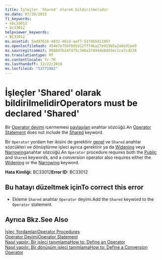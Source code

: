 ```yaml
---
title: İşleçler 'Shared' olarak bildirilmelidir
ms.date: 07/20/2015
f1_keywords:
- vbc33012
- bc33012
helpviewer_keywords:
- BC33012
ms.assetid: 5ad97616-4032-46cd-aaf7-517db5d1195f
ms.openlocfilehash: 45467e750f0d5d12fff4ba27e919b5a2a6ed1ee0
ms.sourcegitcommit: 0888d7b24f475c346a3f444de8d83ec1ca7cd234
ms.translationtype: MT
ms.contentlocale: tr-TR
ms.lasthandoff: 12/22/2018
ms.locfileid: "53771982"
---
```

# <a name="operators-must-be-declared-shared"></a><span data-ttu-id="79b06-102">İşleçler 'Shared' olarak bildirilmelidir</span><span class="sxs-lookup"><span data-stu-id="79b06-102">Operators must be declared 'Shared'</span></span>
<span data-ttu-id="79b06-103">Bir [Operator deyimi](../../visual-basic/language-reference/statements/operator-statement.md) içermemesi [paylaşılan](../../visual-basic/language-reference/modifiers/shared.md) anahtar sözcüğü.</span><span class="sxs-lookup"><span data-stu-id="79b06-103">An [Operator Statement](../../visual-basic/language-reference/statements/operator-statement.md) does not include the [Shared](../../visual-basic/language-reference/modifiers/shared.md) keyword.</span></span>  
  
 <span data-ttu-id="79b06-104">Bir `Operator` yordam her ikisini de gerektirir [genel](../../visual-basic/language-reference/modifiers/public.md) ve `Shared` anahtar sözcükleri ve dönüştürme işleci ayrıca gerektirir ya da [Widening](../../visual-basic/language-reference/modifiers/widening.md) veya [Narrowing](../../visual-basic/language-reference/modifiers/narrowing.md)anahtar sözcüğü.</span><span class="sxs-lookup"><span data-stu-id="79b06-104">An `Operator` procedure requires both the [Public](../../visual-basic/language-reference/modifiers/public.md) and `Shared` keywords, and a conversion operator also requires either the [Widening](../../visual-basic/language-reference/modifiers/widening.md) or the [Narrowing](../../visual-basic/language-reference/modifiers/narrowing.md) keyword.</span></span>  
  
 <span data-ttu-id="79b06-105">**Hata Kimliği:** BC33012</span><span class="sxs-lookup"><span data-stu-id="79b06-105">**Error ID:** BC33012</span></span>  
  
## <a name="to-correct-this-error"></a><span data-ttu-id="79b06-106">Bu hatayı düzeltmek için</span><span class="sxs-lookup"><span data-stu-id="79b06-106">To correct this error</span></span>  
  
-   <span data-ttu-id="79b06-107">Ekleme `Shared` anahtar `Operator` deyimi.</span><span class="sxs-lookup"><span data-stu-id="79b06-107">Add the `Shared` keyword to the `Operator` statement.</span></span>  
  
## <a name="see-also"></a><span data-ttu-id="79b06-108">Ayrıca Bkz.</span><span class="sxs-lookup"><span data-stu-id="79b06-108">See Also</span></span>  
 [<span data-ttu-id="79b06-109">İşleç Yordamları</span><span class="sxs-lookup"><span data-stu-id="79b06-109">Operator Procedures</span></span>](../../visual-basic/programming-guide/language-features/procedures/operator-procedures.md)  
 [<span data-ttu-id="79b06-110">Operator Deyimi</span><span class="sxs-lookup"><span data-stu-id="79b06-110">Operator Statement</span></span>](../../visual-basic/language-reference/statements/operator-statement.md)  
 [<span data-ttu-id="79b06-111">Nasıl yapılır: Bir işleci tanımlama</span><span class="sxs-lookup"><span data-stu-id="79b06-111">How to: Define an Operator</span></span>](../../visual-basic/programming-guide/language-features/procedures/how-to-define-an-operator.md)  
 [<span data-ttu-id="79b06-112">Nasıl yapılır: Bir dönüşüm işleci tanımlama</span><span class="sxs-lookup"><span data-stu-id="79b06-112">How to: Define a Conversion Operator</span></span>](../../visual-basic/programming-guide/language-features/procedures/how-to-define-a-conversion-operator.md)
